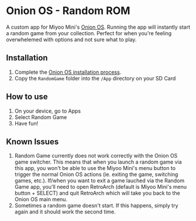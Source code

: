 # Onion OS - Random ROM

A custom app for Miyoo Mini's [Onion OS](https://github.com/OnionUI/Onion/wiki). Running the app will instantly start a random game from your collection. Perfect for when you're feeling overwhelemed with options and not sure what to play.

## Installation

1. Complete the [Onion OS installation process](https://github.com/OnionUI/Onion/wiki/Installation).
1. Copy the `RandomGame` folder into the `/App` directory on your SD Card

## How to use

1. On your device, go to Apps
1. Select Random Game
1. Have fun!

## Known Issues

1. Random Game currently does not work correctly with the Onion OS game switcher. This means that when you launch a random game via this app, you won't be able to use the Miyoo Mini's menu button to trigger the normal Onion OS actions (ie. exiting the game, switching games, etc.). If/when you want to exit a game lauched via the Random Game app, you'll need to open RetroArch (default is Miyoo Mini's menu button + SELECT) and quit RetroArch which will take you back to the Onion OS main menu.
1. Sometimes a random game doesn't start. If this happens, simply try again and it should work the second time.